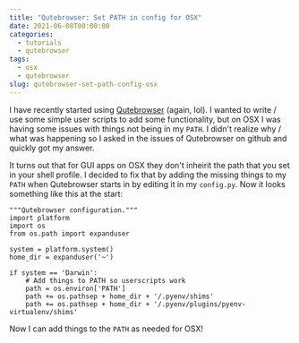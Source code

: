 ```yaml
---
title: "Qutebrowser: Set PATH in config for OSX"
date: 2021-06-08T00:00:00
categories:
  - tutorials
  - qutebrowser
tags:
  - osx
  - qutebrowser
slug: qutebrowser-set-path-config-osx
---
```


I have recently started using [Qutebrowser](https://qutebrowser.org) (again,
lol). I wanted to write / use some simple user scripts to add some
functionality, but on OSX I was having some issues with things not being in my
`PATH`. I didn't realize why / what was happening so I asked in the issues of
Qutebrowser on github and quickly got my answer.

It turns out that for GUI apps on OSX they don't inheirit the path that you set
in your shell profile. I decided to fix that by adding the missing things to my
`PATH` when Qutebrowser starts in by editing it in my `config.py`. Now it looks
something like this at the start:

```
"""Qutebrowser configuration."""
import platform
import os
from os.path import expanduser

system = platform.system()
home_dir = expanduser('~')

if system == 'Darwin':
    # Add things to PATH so userscripts work
    path = os.environ['PATH']
    path += os.pathsep + home_dir + '/.pyenv/shims'
    path += os.pathsep + home_dir + '/.pyenv/plugins/pyenv-virtualenv/shims'
```

Now I can add things to the `PATH` as needed for OSX!
